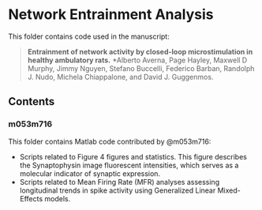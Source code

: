 # Network Entrainment Analysis #
This folder contains code used in the manuscript:
> **Entrainment of network activity by closed-loop microstimulation in healthy ambulatory rats.** 
> *Alberto Averna, Page Hayley, Maxwell D Murphy, Jimmy Nguyen, Stefano Buccelli, Federico Barban, Randolph J. Nudo, Michela Chiappalone, and David J. Guggenmos.

## Contents ##

### m053m716 ###
This folder contains Matlab  code contributed by @m053m716:
* Scripts related to Figure 4 figures and statistics. This figure describes the Synaptophysin image fluorescent intensities, which serves as a molecular indicator of synaptic expression.
* Scripts related to Mean Firing Rate (MFR) analyses assessing longitudinal trends in spike activity using Generalized Linear Mixed-Effects models.